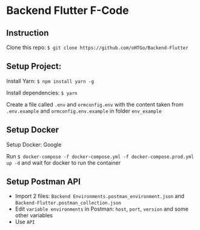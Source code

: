 # Backend Flutter F-Code

## Instruction 
Clone this repo: 
`$ git clone https://github.com/oHTGo/Backend-Flutter`

## Setup Project: 
Install Yarn: `$ npm install yarn -g`

Install dependencies: `$ yarn`

Create a file called `.env` and `ormconfig.env` with the content taken from `.env.example` and `ormconfig.env.example` in folder `env_example`

## Setup Docker
Setup Docker: Google

Run `$ docker-compose -f docker-compose.yml -f docker-compose.prod.yml up -d` and wait for docker to run the container

## Setup Postman API
- Import 2 files:
`Backend Environments.postman_environment.json` and `Backend-Flutter.postman_collection.json`
- Edit `variable environments` in Postman: `host`, `port`, `version` and some other variables
- Use `API`
